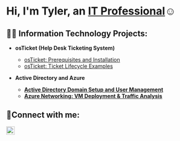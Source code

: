 <h1>Hi, I'm Tyler, an <a href="https://linkedin.com/in/tyler-smart-b11a40349">IT Professional</a>☺</h1>

<h2>👨‍💻 Information Technology Projects:</h2>

- <b>osTicket (Help Desk Ticketing System)</b>
  - [osTicket: Prerequisites and Installation](https://github.com/TylerSmart1998/osticket-prereqs)
  - [osTicket: Ticket Lifecycle Examples](https://github.com/TylerSmart1998/ticket-lifecycle)

- <b>Active Directory and Azure
  - [Active Directory Domain Setup and User Management](https://github.com/TylerSmart1998/configure-ad) 
  - [Azure Networking: VM Deployment & Traffic Analysis](https://github.com/TylerSmart1998/AzureNetworking)
    
<h2>🤳Connect with me:</h2>


[<img align="left" alt="Josh | LinkedIn" width="22px" src="https://cdn.jsdelivr.net/npm/simple-icons@v3/icons/linkedin.svg" />][linkedin]

[linkedin]: https://linkedin.com/in/tyler-smart-b11a40349
